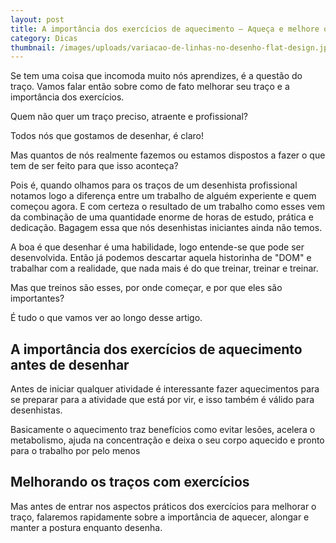 ```yaml
---
layout: post
title: A importância dos exercícios de aquecimento – Aqueça e melhore o traço
category: Dicas
thumbnail: /images/uploads/variacao-de-linhas-no-desenho-flat-design.jpg
---
```

Se tem uma coisa que incomoda muito nós aprendizes, é a questão do traço. Vamos falar então sobre como de fato melhorar seu traço e a importância dos exercícios.

Quem não quer um traço preciso, atraente e profissional?

Todos nós que gostamos de desenhar, é claro!

Mas quantos de nós realmente fazemos ou estamos dispostos a fazer o que tem de ser feito para que isso aconteça? 

Pois é, quando olhamos para os traços de um desenhista profissional notamos logo a diferença entre um trabalho de alguém experiente e quem começou agora. E com certeza o resultado de um trabalho como esses vem da combinação de uma quantidade enorme de horas de estudo, prática e dedicação.  Bagagem essa que nós desenhistas iniciantes ainda não temos.

A boa é que desenhar é uma habilidade, logo entende-se que pode ser desenvolvida. Então já podemos descartar aquela historinha de "DOM" e trabalhar com a realidade, que nada mais é do que treinar, treinar e treinar.

Mas que treinos são esses, por onde começar, e por que eles são importantes?

É tudo o que vamos ver ao longo desse artigo.

## A importância dos exercícios de aquecimento antes de desenhar

Antes de iniciar qualquer atividade é interessante fazer aquecimentos para se preparar para a atividade que está por vir, e isso também é válido para desenhistas.

Basicamente o aquecimento traz benefícios como evitar lesões, acelera o metabolismo,  ajuda na concentração e deixa o seu corpo aquecido e pronto para o trabalho por pelo menos

## Melhorando os traços com exercícios



Mas antes de entrar nos aspectos práticos dos exercícios para melhorar o traço, falaremos rapidamente sobre a importância de aquecer, alongar e manter a postura enquanto desenha.

##

